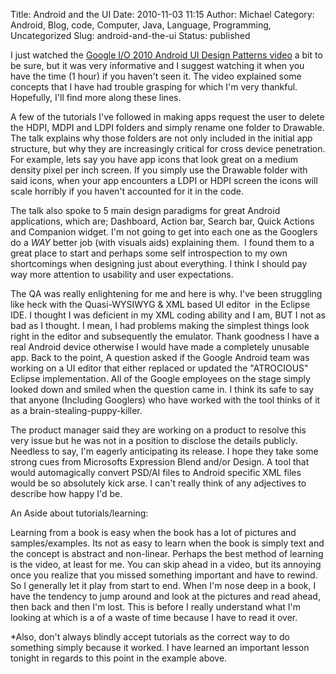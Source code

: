 Title: Android and the UI
Date: 2010-11-03 11:15
Author: Michael
Category: Android, Blog, code, Computer, Java, Language, Programming, Uncategorized
Slug: android-and-the-ui
Status: published

I just watched the [Google I/O 2010 Android UI Design Patterns
video](http://www.youtube.com/watch?v=M1ZBjlCRfz0 "Google I/O Android UI Design")
a bit to be sure, but it was very informative and I suggest watching it
when you have the time (1 hour) if you haven't seen it. The video
explained some concepts that I have had trouble grasping for which I'm
very thankful. Hopefully, I'll find more along these lines.

A few of the tutorials I've followed in making apps request the user to
delete the HDPI, MDPI and LDPI folders and simply rename one folder
to Drawable. The talk explains why those folders are not only included
in the initial app structure, but why they are increasingly critical for
cross device penetration. For example, lets say you have app icons that
look great on a medium density pixel per inch screen. If you simply use
the Drawable folder with said icons, when your app encounters a LDPI or
HDPI screen the icons will scale horribly if you haven't accounted for
it in the code.

The talk also spoke to 5 main design paradigms for great Android
applications, which are; Dashboard, Action bar, Search bar, Quick
Actions and Companion widget. I'm not going to get into each one as the
Googlers do a *WAY* better job (with visuals aids) explaining them.  I
found them to a great place to start and perhaps some self introspection
to my own shortcomings when designing just about everything. I think I
should pay way more attention to usability and user expectations.

The QA was really enlightening for me and here is why. I've been
struggling like heck with the Quasi-WYSIWYG & XML based UI editor  in
the Eclipse IDE. I thought I was deficient in my XML coding ability and
I am, BUT I not as bad as I thought. I mean, I had problems making the
simplest things look right in the editor and subsequently the emulator.
Thank goodness I have a real Android device otherwise I would have made
a completely unusable app. Back to the point, A question asked if the
Google Android team was working on a UI editor that either replaced or
updated the "ATROCIOUS" Eclipse implementation. All of the Google
employees on the stage simply looked down and smiled when the question
came in. I think its safe to say that anyone (Including Googlers) who
have worked with the tool thinks of it as a brain-stealing-puppy-killer.

The product manager said they are working on a product to resolve this
very issue but he was not in a position to disclose the details
publicly. Needless to say, I'm eagerly anticipating its release. I hope
they take some strong cues from Microsofts Expression Blend and/or
Design. A tool that would automagically convert PSD/AI files to Android
specific XML files would be so absolutely kick arse. I can't really
think of any adjectives to describe how happy I'd be.

An Aside about tutorials/learning:

Learning from a book is easy when the book has a lot of pictures and
samples/examples. Its not as easy to learn when the book is simply text
and the concept is abstract and non-linear. Perhaps the best method of
learning is the video, at least for me. You can skip ahead in a video,
but its annoying once you realize that you missed something important
and have to rewind. So I generally let it play from start to end. When
I'm nose deep in a book, I have the tendency to jump around and look at
the pictures and read ahead, then back and then I'm lost. This is before
I really understand what I'm looking at which is a of a waste of time
because I have to read it over.

\*Also, don't always blindly accept tutorials as the correct way to do
something simply because it worked. I have learned an important lesson
tonight in regards to this point in the example above.
